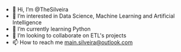 - 👋 Hi, I’m @TheSilveira
- 👀 I’m interested in Data Science, Machine Learning and Artificial Intelligence
- 🌱 I’m currently learning Python
- 💞️ I’m looking to collaborate on ETL's projects
- 📫 How to reach me main.silveira@outlook.com

<!---
TheSilveira/TheSilveira is a ✨ special ✨ repository because its `README.md` (this file) appears on your GitHub profile.
You can click the Preview link to take a look at your changes.
--->
